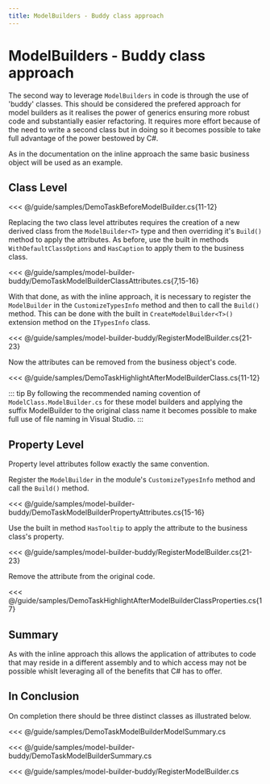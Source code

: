 ```yaml
---
title: ModelBuilders - Buddy class approach
---
```


# ModelBuilders - Buddy class approach

The second way to leverage `ModelBuilders` in code is through the use of 'buddy' classes. This should be considered the prefered approach for model builders as it realises the power of generics ensuring more robust code and substantially easier refactoring. It requires more effort because of the need to write a second class but in doing so it becomes possible to take full advantage of the power bestowed by C#.

As in the documentation on the inline approach the same basic business object will be used as an example.

## Class Level


<<< @/guide/samples/DemoTaskBeforeModelBuilder.cs{11-12}

Replacing the two class level attributes requires the creation of a new derived class from the `ModelBuilder<T>` type and then overriding it's `Build()` method to apply the attributes. As before, use the built in methods `WithDefaultClassOptions` and `HasCaption` to apply them to the business class.

<<< @/guide/samples/model-builder-buddy/DemoTaskModelBuilderClassAttributes.cs{7,15-16}

With that done, as with the inline approach, it is necessary to register the `ModelBuilder` in the `CustomizeTypesInfo` method and then to call the `Build()` method. This can be done with the built in `CreateModelBuilder<T>()` extension method on the `ITypesInfo` class. 

<<< @/guide/samples/model-builder-buddy/RegisterModelBuilder.cs{21-23}

 Now the attributes can be removed from the business object's code.

<<< @/guide/samples/DemoTaskHighlightAfterModelBuilderClass.cs{11-12}

::: tip
By following the recommended naming covention of `ModelClass.ModelBuilder.cs` for  these model builders and applying the suffix ModelBuilder to the original class name it becomes possible to make full use of file naming in Visual Studio.
:::

## Property Level

Property level attributes follow exactly the same convention.

Register the `ModelBuilder` in the module's `CustomizeTypesInfo` method and call the `Build()` method.

<<< @/guide/samples/model-builder-buddy/DemoTaskModelBuilderPropertyAttributes.cs{15-16}

Use the built in method `HasTooltip` to apply the attribute to the business class's property.

<<< @/guide/samples/model-builder-buddy/RegisterModelBuilder.cs{21-23}

Remove the attribute from the original code.

<<< @/guide/samples/DemoTaskHighlightAfterModelBuilderClassProperties.cs{17}

## Summary

As with the inline approach this allows the application of attributes to code that may reside in a different assembly and to which access may not be possible whislt leveraging all of the benefits that C# has to offer.

## In Conclusion

On completion there should be three distinct classes as illustrated below.

<<< @/guide/samples/DemoTaskModelBuilderModelSummary.cs

<<< @/guide/samples/model-builder-buddy/DemoTaskModelBuilderSummary.cs

<<< @/guide/samples/model-builder-buddy/RegisterModelBuilder.cs

